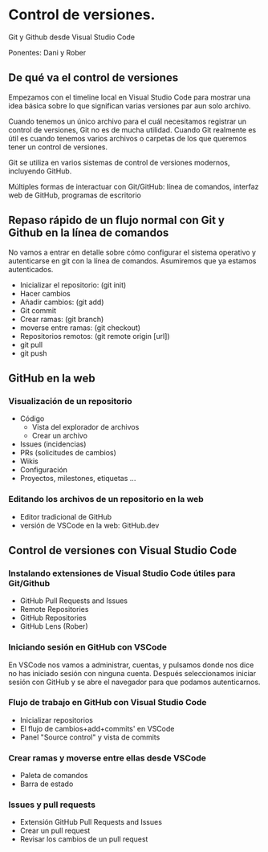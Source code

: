 # Control de versiones.

Git y Github desde Visual Studio Code

Ponentes: Dani y Rober

## De qué va el control de versiones

Empezamos con el timeline local en Visual Studio Code para mostrar una idea básica sobre lo que significan varias versiones par aun solo archivo.

Cuando tenemos un único archivo para el cuál necesitamos registrar un control de versiones, Git no es de mucha utilidad. Cuando Git realmente es útil es cuando tenemos varios archivos o carpetas de los que queremos tener un control de versiones.

Git se utiliza en varios sistemas de control de versiones modernos, incluyendo GitHub.

Múltiples formas de interactuar con Git/GitHub: línea de comandos, interfaz web de GitHub, programas de escritorio

## Repaso rápido de un flujo normal con Git y Github en la línea de comandos

No vamos a entrar en detalle sobre cómo configurar el sistema operativo y autenticarse en git con la línea de comandos. Asumiremos que ya estamos autenticados.

- Inicializar el repositorio: (git init)
- Hacer cambios
- Añadir cambios: (git add)
- Git commit
- Crear ramas: (git branch)
- moverse entre ramas: (git checkout)
- Repositorios remotos: (git remote origin [url])
- git pull
- git push

## GitHub en la web

### Visualización de un repositorio

- Código
  - Vista del explorador de archivos
  - Crear un archivo
- Issues (incidencias)
- PRs (solicitudes de cambios)
- Wikis
- Configuración
- Proyectos, milestones, etiquetas ...

### Editando los archivos de un repositorio en la web

- Editor tradicional de GitHub
- versión de VSCode en la web: GitHub.dev

## Control de versiones con Visual Studio Code

### Instalando extensiones de Visual Studio Code útiles para Git/Github

- GitHub Pull Requests and Issues
- Remote Repositories
- GitHub Repositories
- GitHub Lens (Rober)

### Iniciando sesión en GitHub con VSCode

En VSCode nos vamos a administrar, cuentas, y pulsamos donde nos dice no has iniciado sesión con ninguna cuenta. Después seleccionamos iniciar sesión con GitHub y se abre el navegador para que podamos autenticarnos.

### Flujo de trabajo en GitHub con Visual Studio Code

- Inicializar repositorios
- El flujo de cambios+add+commits' en VSCode
- Panel "Source control" y vista de commits

### Crear ramas y moverse entre ellas desde VSCode

- Paleta de comandos
- Barra de estado

### Issues y pull requests

- Extensión GitHub Pull Requests and Issues
- Crear un pull request
- Revisar los cambios de un pull request
